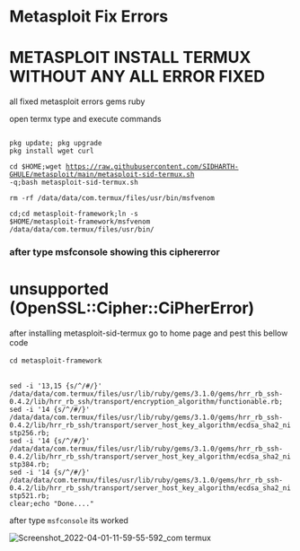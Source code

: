# Metasploit Fix Errors
<h1>METASPLOIT INSTALL TERMUX WITHOUT ANY ALL ERROR FIXED</h1>
all fixed metasploit errors gems ruby 

open termx type and execute commands

<code>
pkg update; pkg upgrade
</code>
<code>pkg install wget curl</code>

<code>cd $HOME;wget https://raw.githubusercontent.com/SIDHARTH-GHULE/metasploit/main/metasploit-sid-termux.sh -q;bash metasploit-sid-termux.sh</code>

<code>rm -rf /data/data/com.termux/files/usr/bin/msfvenom</code>

<code>cd;cd metasploit-framework;ln -s $HOME/metasploit-framework/msfvenom /data/data/com.termux/files/usr/bin/</code>
 <h3>after type msfconsole showing this ciphererror</h3>
 <h1> unsupported (OpenSSL::Cipher::CiPherError)</h1>
 after installing metasploit-sid-termux go to home page and pest this bellow code 
<br><br>
<code>cd metasploit-framework</code>
<br><br>

<code>sed -i '13,15 {s/^/#/}' /data/data/com.termux/files/usr/lib/ruby/gems/3.1.0/gems/hrr_rb_ssh-0.4.2/lib/hrr_rb_ssh/transport/encryption_algorithm/functionable.rb; sed -i '14 {s/^/#/}' /data/data/com.termux/files/usr/lib/ruby/gems/3.1.0/gems/hrr_rb_ssh-0.4.2/lib/hrr_rb_ssh/transport/server_host_key_algorithm/ecdsa_sha2_nistp256.rb; sed -i '14 {s/^/#/}' /data/data/com.termux/files/usr/lib/ruby/gems/3.1.0/gems/hrr_rb_ssh-0.4.2/lib/hrr_rb_ssh/transport/server_host_key_algorithm/ecdsa_sha2_nistp384.rb; sed -i '14 {s/^/#/}' /data/data/com.termux/files/usr/lib/ruby/gems/3.1.0/gems/hrr_rb_ssh-0.4.2/lib/hrr_rb_ssh/transport/server_host_key_algorithm/ecdsa_sha2_nistp521.rb;
clear;echo "Done...."</code>

after type <code>msfconsole</code> its worked

![Screenshot_2022-04-01-11-59-55-592_com termux](https://user-images.githubusercontent.com/69258027/161208088-05a5d41d-71f8-4793-baeb-46f483d5dc4b.jpg)
